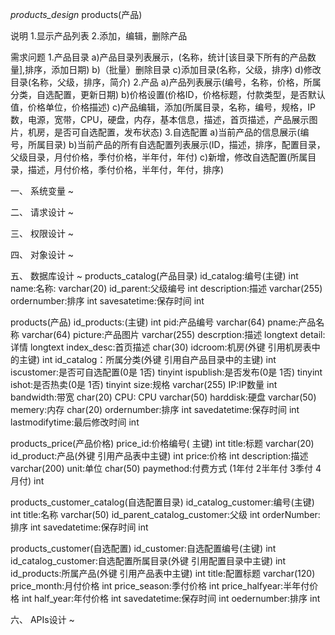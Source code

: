 *products_design*  products(产品)

说明
	1.显示产品列表
	2.添加，编辑，删除产品

需求问题
1.产品目录
	a)产品目录列表展示，(名称，统计[该目录下所有的产品数量],排序，添加日期)
	b)（批量）删除目录
	c)添加目录(名称，父级，排序)
	d)修改目录(名称，父级，排序，简介)
2.产品
	a)产品列表展示(编号，名称，价格，所属分类，自选配置，更新日期)
	b)价格设置(价格ID，价格标题，付款类型，是否默认值，价格单位，价格描述)
	c)产品编辑，添加(所属目录，名称，编号，规格，IP数，电源，宽带，CPU，硬盘，内存，基本信息，描述，首页描述，产品展示图片，机房，是否可自选配置，发布状态)
3.自选配置
	a)当前产品的信息展示(编号，所属目录)
	b)当前产品的所有自选配置列表展示(ID，描述，排序，配置目录，父级目录，月付价格，季付价格，半年付，年付)
	c)新增，修改自选配置(所属目录，描述，月付价格，季付价格，半年付，年付，排序)

一、 系统变量 ~

二、 请求设计 ~ 

三、 权限设计 ~

四、 对象设计 ~

五、 数据库设计 ~
products_catalog(产品目录)
	id_catalog:编号(主键)		int
	name:名称:		varchar(20)
	id_parent:父级编号	int
	description:描述 	varchar(255)
	ordernumber:排序 	int
	savesatetime:保存时间	int

products(产品)
	id_products:(主键)		int
	pid:产品编号	varchar(64)
	pname:产品名称	varchar(64)
	picture:产品图片	varchar(255)
	descrption:描述 	longtext
	detail:详情		longtext
	index_desc:首页描述	char(30)
	idcroom:机房(外键 引用机房表中的主键)		int
	id_catalog：所属分类(外键 引用自产品目录中的主键) int
	iscustomer:是否可自选配置(0是 1否)	tinyint
	ispublish:是否发布(0是 1否)		tinyint
	ishot:是否热卖(0是 1否)		tinyint
	size:规格		varchar(255)
	IP:IP数量		int
	bandwidth:带宽	char(20)
	CPU: CPU 	varchar(50)
	harddisk:硬盘	varchar(50)
	memery:内存		char(20)
	ordernumber:排序 int
	savedatetime:保存时间 	int
	lastmodifytime:最后修改时间	int

products_price(产品价格)
	price_id:价格编号( 主键)		int
	title:标题		varchar(20)
	id_product:产品(外键  引用产品表中主键)	int
	price:价格  int
	description:描述 varchar(200)
	unit:单位	char(50)
	paymethod:付费方式	(1年付	2半年付	3季付	4月付)	int

products_customer_catalog(自选配置目录)
	id_catalog_customer:编号(主键)	int
	title:名称 	varchar(50)
	id_parent_catalog_customer:父级 int
	orderNumber:排序 	int
	savedatetime:保存时间 	int

products_customer(自选配置)
	id_customer:自选配置编号(主键) 	int
	id_catalog_customer:自选配置所属目录(外键 引用配置目录中主键)	int
	id_products:所属产品(外键  引用产品表中主键)	int
	title:配置标题	varchar(120)
	price_month:月付价格 		int
	price_season:季付价格		int
	price_halfyear:半年付价格	int
	half_year:年付价格 		int
	savedatetime:保存时间 	int
	oedernumber:排序 	int

六、 APIs设计 ~